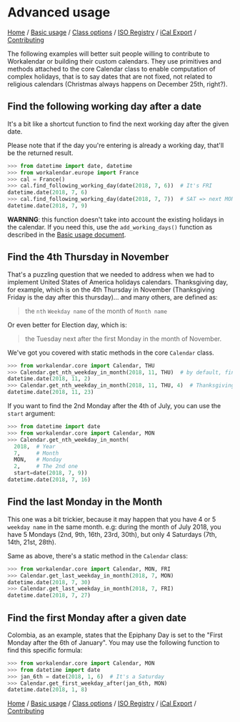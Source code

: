 # Advanced usage

[Home](index.md) / [Basic usage](basic.md) / [Class options](class-options.md) / [ISO Registry](iso-registry.md) / [iCal Export](ical.md) / [Contributing](contributing.md)

The following examples will better suit people willing to contribute to Workalendar or building their custom calendars. They use primitives and methods attached to the core Calendar class to enable computation of complex holidays, that is to say dates that are not fixed, not related to religious calendars (Christmas always happens on December 25th, right?).

## Find the following working day after a date

It's a bit like a shortcut function to find the next working day after the given date.

Please note that if the day you're entering is already a working day, that'll be the returned result.

```python
>>> from datetime import date, datetime
>>> from workalendar.europe import France
>>> cal = France()
>>> cal.find_following_working_day(date(2018, 7, 6))  # It's FRI
datetime.date(2018, 7, 6)
>>> cal.find_following_working_day(date(2018, 7, 7))  # SAT => next MON
datetime.date(2018, 7, 9)
```

**WARNING**: this function doesn't take into account the existing holidays in the calendar. If you need this, use the ``add_working_days()`` function as described in the [Basic usage document](basic.md).

## Find the 4th Thursday in November

That's a puzzling question that we needed to address when we had to implement United States of America holidays calendars. Thanksgiving day, for example, which is on the 4th Thursday in November (Thanksgiving Friday is the day after this thursday)... and many others, are defined as:

> the ``nth`` ``Weekday name`` of the month of ``Month name``

Or even better for Election day, which is:

> the Tuesday next after the first Monday in the month of November.

We've got you covered with static methods in the core ``Calendar`` class.

```python
>>> from workalendar.core import Calendar, THU
>>> Calendar.get_nth_weekday_in_month(2018, 11, THU)  # by default, find the first
datetime.date(2018, 11, 2)
>>> Calendar.get_nth_weekday_in_month(2018, 11, THU, 4)  # Thanksgiving
datetime.date(2018, 11, 23)
```

If you want to find the 2nd Monday after the 4th of July, you can use the ``start`` argument:

```python
>>> from datetime import date
>>> from workalendar.core import Calendar, MON
>>> Calendar.get_nth_weekday_in_month(
  2018,  # Year
  7,     # Month
  MON,   # Monday
  2,     # The 2nd one
  start=date(2018, 7, 9))
datetime.date(2018, 7, 16)
```

## Find the last Monday in the Month

This one was a bit trickier, because it may happen that you have 4 or 5 `weekday name` in the same month. e.g: during the month of July 2018, you have 5 Mondays (2nd, 9th, 16th, 23rd, 30th), but only 4 Saturdays (7th, 14th, 21st, 28th).

Same as above, there's a static method in the ``Calendar`` class:

```python
>>> from workalendar.core import Calendar, MON, FRI
>>> Calendar.get_last_weekday_in_month(2018, 7, MON)
datetime.date(2018, 7, 30)
>>> Calendar.get_last_weekday_in_month(2018, 7, FRI)
datetime.date(2018, 7, 27)
```

## Find the first Monday after a given date

Colombia, as an example, states that the Epiphany Day is set to the "First Monday after the 6th of January". You may use the following function to find this specific formula:

```python
>>> from workalendar.core import Calendar, MON
>>> from datetime import date
>>> jan_6th = date(2018, 1, 6)  # It's a Saturday
>>> Calendar.get_first_weekday_after(jan_6th, MON)
datetime.date(2018, 1, 8)
```

[Home](index.md) / [Basic usage](basic.md) / [Class options](class-options.md) / [ISO Registry](iso-registry.md) / [iCal Export](ical.md) / [Contributing](contributing.md)
